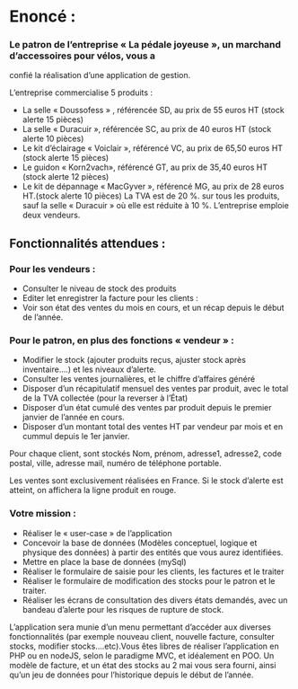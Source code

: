 # Enoncé :

### Le patron de l’entreprise « La pédale joyeuse », un marchand d’accessoires pour vélos, vous a
confié la réalisation d’une application de gestion.

L’entreprise commercialise 5 produits :
- La selle « Doussofess » , référencée SD, au prix de 55 euros HT (stock alerte 15 pièces)
- La selle « Duracuir », référencée SC, au prix de 40 euros HT (stock alerte 10 pièces)
- Le kit d’éclairage « Voiclair », référencé VC, au prix de 65,50 euros HT (stock alerte 15 pièces)
- Le guidon « Korn2vach», référencé GT, au prix de 35,40 euros HT (stock alerte 12 pièces)
- Le kit de dépannage « MacGyver », référencé MG, au prix de 28 euros HT.(stock alerte 10 pièces)
La TVA est de 20 %. sur tous les produits, sauf la selle « Duracuir » où elle est réduite à 10 %.
L’entreprise emploie deux vendeurs.

## Fonctionnalités attendues :

### Pour les vendeurs :
- Consulter le niveau de stock des produits
- Editer let enregistrer la facture pour les clients :
- Voir son état des ventes du mois en cours, et un récap depuis le début de l’année.
  
### Pour le patron, en plus des fonctions « vendeur » :
- Modifier le stock (ajouter produits reçus, ajuster stock après inventaire….) et les niveaux d’alerte.
- Consulter les ventes journalières, et le chiffre d’affaires généré
- Disposer d’un récapitulatif mensuel des ventes par produit, avec le total de la TVA collectée (pour
la reverser à l’État)
- Disposer d’un état cumulé des ventes par produit depuis le premier janvier de l’année en cours.
- Disposer d’un montant total des ventes HT par vendeur par mois et en cummul depuis le 1er
janvier.

Pour chaque client, sont stockés Nom, prénom, adresse1, adresse2, code postal, ville, adresse mail,
numéro de téléphone portable.

Les ventes sont exclusivement réalisées en France. Si le stock d’alerte est atteint, on affichera la
ligne produit en rouge.

### Votre mission :
- Réaliser le « user-case » de l’application
- Concevoir la base de données (Modèles conceptuel, logique et physique des données) à partir des
entités que vous aurez identifiées.
- Mettre en place la base de données (mySql)
- Réaliser le formulaire de saisie pour les clients, les factures et le traiter
- Réaliser le formulaire de modification des stocks pour le patron et le traiter.
- Réaliser les écrans de consultation des divers états demandés, avec un bandeau d’alerte pour les
risques de rupture de stock.

L’application sera munie d’un menu permettant d’accéder aux diverses fonctionnalités (par exemple
nouveau client, nouvelle facture, consulter stocks, modifier stocks….etc).Vous êtes libres de réaliser
l’application en PHP ou en nodeJS, selon le paradigme MVC, et idéalement en POO.
Un modèle de facture, et un état des stocks au 2 mai vous sera fourni, ainsi qu’un jeu de données
pour l’historique depuis le début de l’année.
